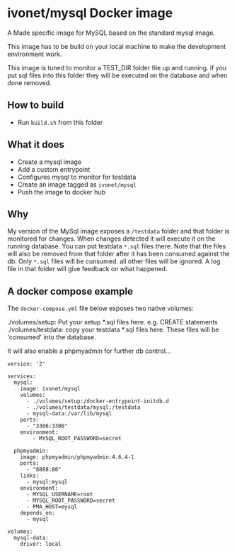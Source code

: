 # ivonet/mysql Docker image

A Made specific image for MySQL based on the standard mysql image.

This image has to be build on your local machine to make the 
development environment work.

This image is tuned to monitor a TEST_DIR folder file up and running.
if you put sql files into this folder they will be executed on the database
and when done removed.

## How to build

* Run `build.sh` from this folder

## What it does

* Create a mysql image
* Add a custom entrypoint
* Configures mysql to monitor for testdata
* Create an image tagged as `ivonet/mysql`
* Push the image to docker hub


## Why

My version of the MySql image exposes a `/testdata` folder and that folder is monitored for changes.
When changes detected it will execute it on the running database.
You can put testdata `*.sql` files there. Note that the files will also be removed from that folder after it has been consumed against the db. Only `*.sql` files will be cunsumed. all other files will be ignored. A log file in that folder will give feedback on what happened.

## A docker compose example

The `docker-compose.yml` file below exposes two native volumes:

./volumes/setup: Put your setup *.sql files here. e.g. CREATE statements 
./volumes/testdata: copy your testdata *.sql files here. These files will be 'consumed' into the database. 

It will also enable a phpmyadmin for further db control...

```text
version: '2'

services:
  mysql:
    image: ivonet/mysql
    volumes:
      - ./volumes/setup:/docker-entrypoint-initdb.d
      - ./volumes/testdata/mysql:/testdata
      - mysql-data:/var/lib/mysql
    ports:
      - "3306:3306"
    environment:
        - MYSQL_ROOT_PASSWORD=secret

  phpmyadmin:
    image: phpmyadmin/phpmyadmin:4.6.4-1
    ports:
      - "8888:80"
    links:
      - mysql:mysql
    environment:
      - MYSQL_USERNAME=root
      - MYSQL_ROOT_PASSWORD=secret
      - PMA_HOST=mysql
    depends_on:
      - mysql
      
volumes:
  mysql-data:
    driver: local

```

